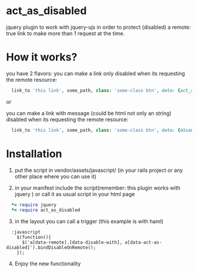 act_as_disabled
===============

jquery plugin to work with jquery-ujs in order to protect (disabled) a remote: true link to make more than 1 request at the time.

How it works?
============
you have 2 flavors:
you can make a link only disabled when its requesting the remote resource:
```` ruby
  link_to 'this link', some_path, class: 'some-class btn', data: {act_as_disabled: true} , remote: true

````

or

you can make a link with message (could be html not only an string) disabled when its requesting the remote resource:
```` ruby
  link_to 'this link', some_path, class: 'some-class btn', data: {disable_with: 'processing...'}, remote: true

````
Installation
============

1) put the script in vendor/assets/javascript/ (in your rails project or any other place where you can use it)

2) in your manifest include the script(remember: this plugin works with jquery ) or call it as usual script in your html page
```` ruby
  *= require jquery
  *= require act_as_disabled

````

3) in the layout you can call a trigger (this example is with haml)
```` haml
  :javascript
    $(function(){
      $('a[data-remote].[data-disable-with], a[data-act-as-disabled]').bindDisableOnRemote();
    });
````
4) Enjoy the new functionality
